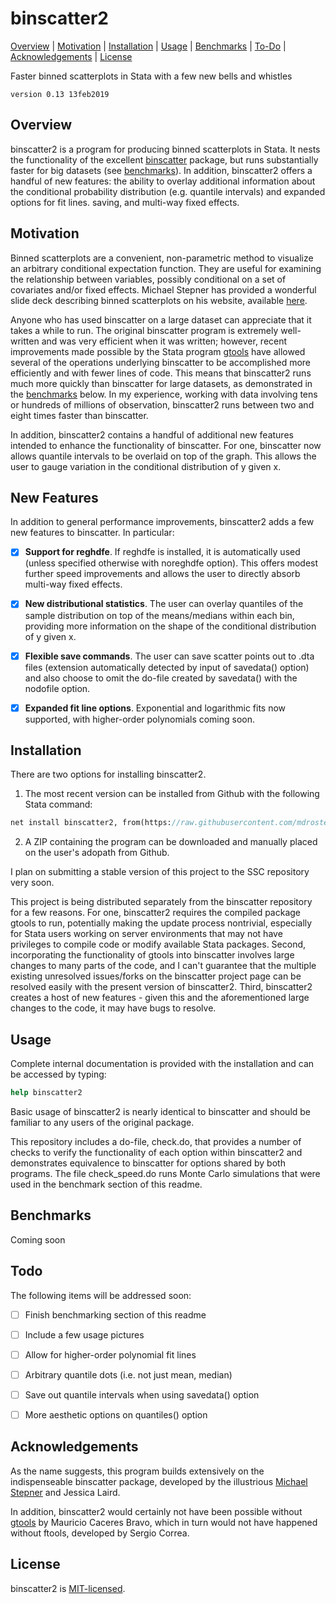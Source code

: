 
binscatter2
=================================

[Overview](#overview)
| [Motivation](#motivation)
| [Installation](#installation)
| [Usage](#usage)
| [Benchmarks](#benchmarks)
| [To-Do](#todo)
| [Acknowledgements](#acknowledgements)
| [License](#license)

Faster binned scatterplots in Stata with a few new bells and whistles

`version 0.13 13feb2019`


Overview
---------------------------------

binscatter2 is a program for producing binned scatterplots in Stata. It nests the functionality of the excellent [binscatter](https://github.com/michaelstepner/binscatter) package, but runs substantially faster for big datasets (see [benchmarks](#benchmarks)). In addition, binscatter2 offers a handful of new features: the ability to overlay additional information about the conditional probability distribution (e.g. quantile intervals) and expanded options for fit lines. saving, and multi-way fixed effects.

Motivation
---------------------------------

Binned scatterplots are a convenient, non-parametric method to visualize an arbitrary conditional expectation function. They are useful for examining the relationship between variables, possibly conditional on a set of covariates and/or fixed effects. Michael Stepner has provided a wonderful slide deck describing binned scatterplots on his website, available [here](https://michaelstepner.com/binscatter/binscatter-StataConference2014.pdf). 

Anyone who has used binscatter on a large dataset can appreciate that it takes a while to run. The original binscatter program is extremely well-written and was very efficient when it was written; however, recent improvements made possible by the Stata program [gtools](https://github.com/mcaceresb/stata-gtools) have allowed several of the operations underlying binscatter to be accomplished more efficiently and with fewer lines of code. This means that binscatter2 runs much more quickly than binscatter for large datasets, as demonstrated in the [benchmarks](#benchmarks) below. In my experience, working with data involving tens or hundreds of millions of observation, binscatter2 runs between two and eight times faster than binscatter.

In addition, binscatter2 contains a handful of additional new features intended to enhance the functionality of binscatter. For one, binscatter now allows quantile intervals to be overlaid on top of the graph. This allows the user to gauge variation in the conditional distribution of y given x.



New Features
---------------------------------

In addition to general performance improvements, binscatter2 adds a few new features to binscatter. In particular:

- [x] **Support for reghdfe**. If reghdfe is installed, it is automatically used (unless specified otherwise with noreghdfe option). This offers modest further speed improvements and allows the user to directly absorb multi-way fixed effects. 
- [x] **New distributional statistics**. The user can overlay quantiles of the sample distribution on top of the means/medians within each bin, providing more information on the shape of the conditional distribution of y given x.
- [x] **Flexible save commands**. The user can save scatter points out to .dta files (extension automatically detected by input of savedata() option) and also choose to omit the do-file created by savedata() with the nodofile option.
- [x] **Expanded fit line options**. Exponential and logarithmic fits now supported, with higher-order polynomials coming soon.


Installation
---------------------------------

There are two options for installing binscatter2.

1. The most recent version can be installed from Github with the following Stata command:

```stata
net install binscatter2, from(https://raw.githubusercontent.com/mdroste/stata-binscatter2/master/)
```

2. A ZIP containing the program can be downloaded and manually placed on the user's adopath from Github.

I plan on submitting a stable version of this project to the SSC repository very soon.


This project is being distributed separately from the binscatter repository for a few reasons. For one, binscatter2 requires the compiled package gtools to run, potentially making the update process nontrivial, especially for Stata users working on server environments that may not have privileges to compile code or modify available Stata packages. Second, incorporating the functionality of gtools into binscatter involves large changes to many parts of the code, and I can't guarantee that the multiple existing unresolved issues/forks on the binscatter project page can be resolved easily with the present version of binscatter2. Third, binscatter2 creates a host of new features - given this and the aforementioned large changes to the code, it may have bugs to resolve. 

Usage
---------------------------------

Complete internal documentation is provided with the installation and can be accessed by typing:
```stata
help binscatter2
````

Basic usage of binscatter2 is nearly identical to binscatter and should be familiar to any users of the original package.

This repository includes a do-file, check.do, that provides a number of checks to verify the functionality of each option within binscatter2 and demonstrates equivalence to binscatter for options shared by both programs. The file check_speed.do runs Monte Carlo simulations that were used in the benchmark section of this readme.



Benchmarks
---------------------------------

Coming soon

  
Todo
---------------------------------

The following items will be addressed soon:

- [ ] Finish benchmarking section of this readme
- [ ] Include a few usage pictures
- [ ] Allow for higher-order polynomial fit lines
- [ ] Arbitrary quantile dots (i.e. not just mean, median)
- [ ] Save out quantile intervals when using savedata() option
- [ ] More aesthetic options on quantiles() option


Acknowledgements
---------------------------------

As the name suggests, this program builds extensively on the indispenseable binscatter package, developed by the illustrious [Michael Stepner](https://github.com/michaelstepner) and Jessica Laird. 

In addition, binscatter2 would certainly not have been possible without [gtools](https://github.com/mcaceresb/stata-gtools) by Mauricio Caceres Bravo, which in turn would not have happened without ftools, developed by Sergio Correa.


License
---------------------------------

binscatter2 is [MIT-licensed](https://github.com/mdroste/stata-binscatter2/blob/master/LICENSE).
